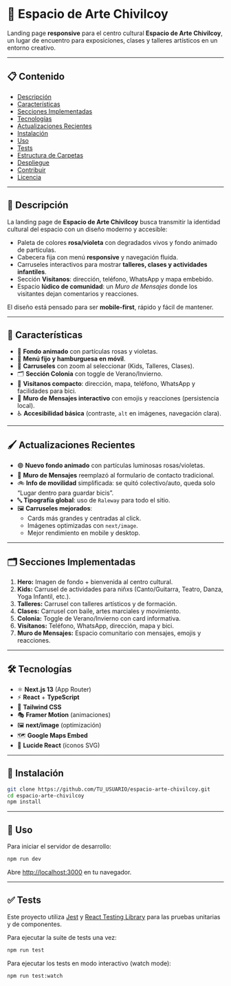 # 🎨 Espacio de Arte Chivilcoy

Landing page **responsive** para el centro cultural **Espacio de Arte Chivilcoy**, un lugar de encuentro para exposiciones, clases y talleres artísticos en un entorno creativo.

---

## 📋 Contenido

- [Descripción](#descripción)
- [Características](#características)
- [Secciones Implementadas](#secciones-implementadas)
- [Tecnologías](#tecnologías)
- [Actualizaciones Recientes](#actualizaciones-recientes)
- [Instalación](#instalación)
- [Uso](#uso)
- [Tests](#tests)
- [Estructura de Carpetas](#estructura-de-carpetas)
- [Despliegue](#despliegue)
- [Contribuir](#contribuir)
- [Licencia](#licencia)

---

## 📝 Descripción

La landing page de **Espacio de Arte Chivilcoy** busca transmitir la identidad cultural del espacio con un diseño moderno y accesible:

- Paleta de colores **rosa/violeta** con degradados vivos y fondo animado de partículas.
- Cabecera fija con menú **responsive** y navegación fluida.
- Carruseles interactivos para mostrar **talleres, clases y actividades infantiles**.
- Sección **Visítanos**: dirección, teléfono, WhatsApp y mapa embebido.
- Espacio **lúdico de comunidad**: un _Muro de Mensajes_ donde los visitantes dejan comentarios y reacciones.

El diseño está pensado para ser **mobile-first**, rápido y fácil de mantener.

---

## 🚀 Características

- 🌈 **Fondo animado** con partículas rosas y violetas.
- 📱 **Menú fijo y hamburguesa en móvil**.
- 🎠 **Carruseles** con zoom al seleccionar (Kids, Talleres, Clases).
- 🗂 **Sección Colonia** con toggle de Verano/Invierno.
- 📍 **Visítanos compacto**: dirección, mapa, teléfono, WhatsApp y facilidades para bici.
- 💬 **Muro de Mensajes interactivo** con emojis y reacciones (persistencia local).
- ♿ **Accesibilidad básica** (contraste, `alt` en imágenes, navegación clara).

---

## 🖌 Actualizaciones Recientes

- 🟣 **Nuevo fondo animado** con partículas luminosas rosas/violetas.
- 💬 **Muro de Mensajes** reemplazó al formulario de contacto tradicional.
- 🚲 **Info de movilidad** simplificada: se quitó colectivo/auto, queda solo “Lugar dentro para guardar bicis”.
- 🔤 **Tipografía global**: uso de `Raleway` para todo el sitio.
- 🖼 **Carruseles mejorados**:
  - Cards más grandes y centradas al click.
  - Imágenes optimizadas con `next/image`.
  - Mejor rendimiento en mobile y desktop.

---

## 🗂 Secciones Implementadas

1. **Hero:** Imagen de fondo + bienvenida al centro cultural.
2. **Kids:** Carrusel de actividades para niñxs (Canto/Guitarra, Teatro, Danza, Yoga Infantil, etc.).
3. **Talleres:** Carrusel con talleres artísticos y de formación.
4. **Clases:** Carrusel con baile, artes marciales y movimiento.
5. **Colonia:** Toggle de Verano/Invierno con card informativa.
6. **Visítanos:** Teléfono, WhatsApp, dirección, mapa y bici.
7. **Muro de Mensajes:** Espacio comunitario con mensajes, emojis y reacciones.

---

## 🛠 Tecnologías

- ⚛️ **Next.js 13** (App Router)
- ⚡ **React** + **TypeScript**
- 🎨 **Tailwind CSS**
- 🎭 **Framer Motion** (animaciones)
- 🖼 **next/image** (optimización)
- 🗺 **Google Maps Embed**
- 🎨 **Lucide React** (íconos SVG)

---

## 🔧 Instalación

```bash
git clone https://github.com/TU_USUARIO/espacio-arte-chivilcoy.git
cd espacio-arte-chivilcoy
npm install
```

---

## 🚀 Uso

Para iniciar el servidor de desarrollo:

```bash
npm run dev
```

Abre [http://localhost:3000](http://localhost:3000) en tu navegador.

---

## ✅ Tests

Este proyecto utiliza [Jest](https://jestjs.io/) y [React Testing Library](https://testing-library.com/docs/react-testing-library/intro/) para las pruebas unitarias y de componentes.

Para ejecutar la suite de tests una vez:

```bash
npm run test
```

Para ejecutar los tests en modo interactivo (watch mode):

```bash
npm run test:watch
```
